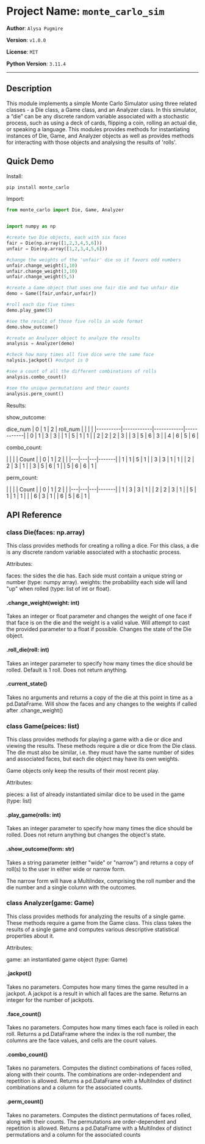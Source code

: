 # Project Name: `monte_carlo_sim`

**Author**: `Alysa Pugmire`

**Version**: `v1.0.0`

**License**: `MIT`

**Python Version**: `3.11.4`

---

## Description

This module implements a simple Monte Carlo Simulator using three related classes - a Die class, a Game class, and an Analyzer class. In this simulator, a “die” can be any discrete random variable associated with a stochastic process, such as using a deck of cards, flipping a coin, rolling an actual die, or speaking a language. This modules provides methods for instantiating instances of Die, Game, and Analyzer objects as well as provides methods for interacting with those objects and analysing the results of 'rolls'.

## Quick Demo

Install:
```python
pip install monte_carlo
```

Import:
```python
from monte_carlo import Die, Game, Analyzer
```

```python

import numpy as np

#create two Die objects, each with six faces
fair = Die(np.array([1,2,3,4,5,6]))
unfair = Die(np.array([1,2,3,4,5,6]))

#change the weights of the 'unfair' die so it favors odd numbers
unfair.change_weight(1,10)
unfair.change_weight(3,10)
unfair.change_weight(5,5)

#create a Game object that uses one fair die and two unfair die
demo = Game([fair,unfair,unfair])

#roll each die five times
demo.play_game(5)

#see the result of those five rolls in wide format
demo.show_outcome()

#create an Analyzer object to analyze the results
analysis = Analyzer(demo)

#check how many times all five dice were the same face
nalysis.jackpot() #output is 0

#see a count of all the different combinations of rolls
analysis.combo_count()

#see the unique permutations and their counts
analysis.perm_count()
```
Results:

show_outcome:

  dice_num |     0      |     1      |     2
| roll_num |            |            |            |
|----------|------------|------------|------------|
|    0     |     1      |     3      |     3      |
|    1     |     5      |     1      |     1      |
|    2     |     2      |     2      |     3      |
|    3     |     5      |     6      |     3      |
|    4     |     6      |     5      |     6      |


combo_count:

|   |   |   | Count |
| 0 | 1 | 2 |       |
|---|---|---|-------|
| 1 | 1 | 5 | 1     |
| 3 | 3 | 1 | 1     |
| 2 | 2 | 3 | 1     |
| 3 | 5 | 6 | 1     |
| 5 | 6 | 6 | 1     |

perm_count:

|   |   |   | Count |
| 0 | 1 | 2 |       |
|---|---|---|-------|
| 1 | 3 | 3 | 1     |
| 2 | 2 | 3 | 1     |
| 5 | 1 | 1 | 1     |
|   | 6 | 3 | 1     |
| 6 | 5 | 6 | 1     |


## API Reference

### class Die(faces: np.array)

This class provides methods for creating a rolling a dice. For this class, a die is any discrete random variable associated with a stochastic process. 
    
Attributes:
    
faces: the sides the die has. Each side must contain a unique string or number (type: numpy array).
weights: the probability each side will land "up" when rolled (type: list of int or float).

#### .change_weight(weight: int)

Takes an integer or float parameter and changes the weight of one face if that face is on the die and the weight is a valid value. Will attempt to cast the provided parameter to a float if possible. Changes the state of the Die object.

#### .roll_die(roll: int)

Takes an integer parameter to specify how many times the dice should be rolled. Default is 1 roll. Does not return anything.

#### .current_state()

Takes no arguments and returns a copy of the die at this point in time as a pd.DataFrame. Will show the faces and any changes to the weights if called after .change_weight()

### class Game(peices: list)

This class provides methods for playing a game with a die or dice and viewing the results. These methods require a die or dice from the Die class. The die must also be similar, i.e. they must have the same number of sides and associated faces, but each die object may have its own weights.

Game objects only keep the results of their most recent play.

Attributes:
    
pieces: a list of already instantiated similar dice to be used in the game (type: list)

#### .play_game(rolls: int)

Takes an integer parameter to specify how many times the dice should be rolled. Does not return anything but changes the object's state.

#### .show_outcome(form: str)

Takes a string parameter (either "wide" or "narrow") and returns a copy of roll(s) to the user in either wide or narrow form.
     
The narrow form will have a MultiIndex, comprising the roll number and the die number and a single column with the outcomes.

### class Analyzer(game: Game)

This class provides methods for analyzing the results of a single game. These methods require a game from the Game class. This class takes the results of a single game and computes various descriptive statistical properties about it.

Attributes:
    
game: an instantiated game object (type: Game)

#### .jackpot()

Takes no parameters. Computes how many times the game resulted in a jackpot. A jackpot is a result in which all faces are the same. Returns an integer for the number of jackpots.

#### .face_count()

Takes no parameters. Computes how many times each face is rolled in each roll. Returns a pd.DataFrame where the index is the roll number, the columns are the face values, and cells are the count values.

#### .combo_count()

Takes no parameters. Computes the distinct combinations of faces rolled, along with their counts. The combinations are order-independent and repetition is allowed. Returns a pd.DataFrame with a MultiIndex of distinct combinations and a column for the associated counts.

#### .perm_count()

Takes no parameters. Computes the distinct permutations of faces rolled, along with their counts. The permutations are order-dependent and repetition is allowed. Returns a pd.DataFrame with a MultiIndex of distinct permutations and a column for the associated counts